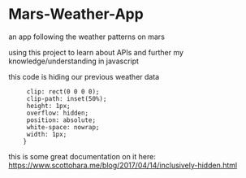 # Mars-Weather-App
an app following the weather patterns on mars

using this project to learn about APIs and further my knowledge/understanding in javascript



this code is hiding our previous weather data 

``` .sr-only:not(:focus):not(:active) {
     clip: rect(0 0 0 0);
     clip-path: inset(50%);
     height: 1px;
     overflow: hidden;
     position: absolute;
     white-space: nowrap;
     width: 1px;
    }
```

this is some great documentation on it here: https://www.scottohara.me/blog/2017/04/14/inclusively-hidden.html
